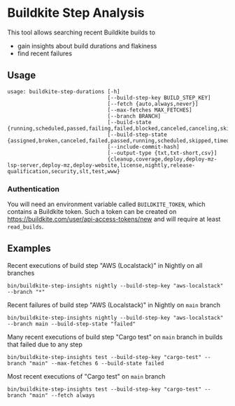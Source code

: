 # Buildkite Step Analysis

This tool allows searching recent Buildkite builds to
* gain insights about build durations and flakiness
* find recent failures

## Usage
```
usage: buildkite-step-durations [-h]
                                [--build-step-key BUILD_STEP_KEY]
                                [--fetch {auto,always,never}]
                                [--max-fetches MAX_FETCHES]
                                [--branch BRANCH]
                                [--build-state {running,scheduled,passed,failing,failed,blocked,canceled,canceling,skipped,not_run,finished}]
                                [--build-step-state {assigned,broken,canceled,failed,passed,running,scheduled,skipped,timed_out,unblocked,waiting,waiting_failed}]
                                [--include-commit-hash]
                                [--output-type {txt,txt-short,csv}]
                                {cleanup,coverage,deploy,deploy-mz-lsp-server,deploy-mz,deploy-website,license,nightly,release-qualification,security,slt,test,www}
```

### Authentication

You will need an environment variable called `BUILDKITE_TOKEN`, which contains a Buildkite token. Such a token can be
created on https://buildkite.com/user/api-access-tokens/new and will require at least `read_builds`.

## Examples

Recent executions of build step "AWS (Localstack)" in Nightly on all branches

```
bin/buildkite-step-insights nightly --build-step-key "aws-localstack" --branch "*"
```

Recent failures of build step "AWS (Localstack)" in Nightly on `main` branch

```
bin/buildkite-step-insights nightly --build-step-key "aws-localstack" --branch main --build-step-state "failed"
```

Many recent executions of build step "Cargo test" on `main` branch in builds that failed due to any step

```
bin/buildkite-step-insights test --build-step-key "cargo-test" --branch "main" --max-fetches 6 --build-state failed
```

Most recent executions of "Cargo test" on `main` branch

```
bin/buildkite-step-insights test --build-step-key "cargo-test" --branch "main" --fetch always
```
